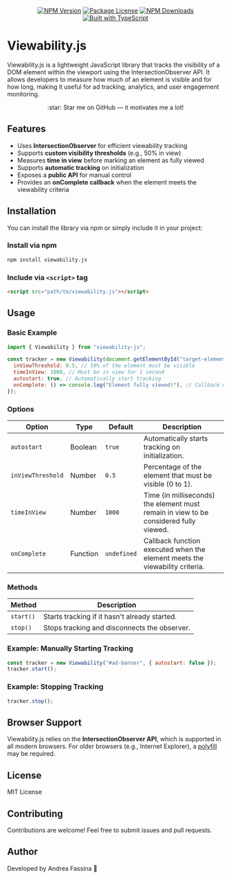 <p align="center">
    <a href="https://www.npmjs.com/package/viewability.js" target="_blank"><img src="https://img.shields.io/npm/v/viewability.js?color=blue" alt="NPM Version"></a>
    <a href="https://github.com/fasenderos/viewability.js/blob/main/LICENSE" target="_blank"><img src="https://img.shields.io/npm/l/viewability.js" alt="Package License"></a>
    <a href="https://www.npmjs.com/package/viewability.js" target="_blank"><img src="https://img.shields.io/npm/dm/viewability.js" alt="NPM Downloads"></a>
    <a href="https://github.com/fasenderos/viewability.js"><img src="https://badgen.net/badge/icon/typescript?icon=typescript&label" alt="Built with TypeScript"></a>
</p>

# Viewability.js

Viewability.js is a lightweight JavaScript library that tracks the visibility of a DOM element within the viewport using the IntersectionObserver API. It allows developers to measure how much of an element is visible and for how long, making it useful for ad tracking, analytics, and user engagement monitoring.

<p align="center">
:star: Star me on GitHub — it motivates me a lot!
</p>

## Features

- Uses **IntersectionObserver** for efficient viewability tracking
- Supports **custom visibility thresholds** (e.g., 50% in view)
- Measures **time in view** before marking an element as fully viewed
- Supports **automatic tracking** on initialization
- Exposes a **public API** for manual control
- Provides an **onComplete callback** when the element meets the viewability criteria

## Installation

You can install the library via npm or simply include it in your project:

### Install via npm

```sh
npm install viewability.js
```

### Include via `<script>` tag

```html
<script src="path/to/viewability.js"></script>
```

## Usage

### Basic Example

```js
import { Viewability } from "viewability-js";

const tracker = new Viewability(document.getElementById("target-element"), {
  inViewThreshold: 0.5, // 50% of the element must be visible
  timeInView: 1000, // Must be in view for 1 second
  autostart: true, // Automatically start tracking
  onComplete: () => console.log("Element fully viewed!"), // Callback when viewability is completed
});
```

### Options

| Option            | Type     | Default     | Description                                                                           |
| ----------------- | -------- | ----------- | ------------------------------------------------------------------------------------- |
| `autostart`       | Boolean  | `true`      | Automatically starts tracking on initialization.                                      |
| `inViewThreshold` | Number   | `0.5`       | Percentage of the element that must be visible (0 to 1).                              |
| `timeInView`      | Number   | `1000`      | Time (in milliseconds) the element must remain in view to be considered fully viewed. |
| `onComplete`      | Function | `undefined` | Callback function executed when the element meets the viewability criteria.           |

### Methods

| Method    | Description                                   |
| --------- | --------------------------------------------- |
| `start()` | Starts tracking if it hasn't already started. |
| `stop()`  | Stops tracking and disconnects the observer.  |

### Example: Manually Starting Tracking

```js
const tracker = new Viewability("#ad-banner", { autostart: false });
tracker.start();
```

### Example: Stopping Tracking

```js
tracker.stop();
```

## Browser Support

Viewability.js relies on the **IntersectionObserver API**, which is supported in all modern browsers. For older browsers (e.g., Internet Explorer), a [polyfill](https://github.com/w3c/IntersectionObserver) may be required.

## License

MIT License

## Contributing

Contributions are welcome! Feel free to submit issues and pull requests.

## Author

Developed by Andrea Fassina 🚀

